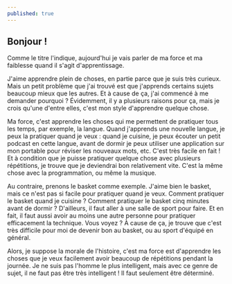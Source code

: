 ```yaml
---
published: true
---
```

## Bonjour !

Comme le titre l'indique, aujourd'hui je vais parler de ma force et ma faiblesse quand il s'agit d'apprentissage.

J'aime apprendre plein de choses, en partie parce que je suis très curieux. Mais un petit problème que j'ai trouvé est que j'apprends certains sujets beaucoup mieux que les autres. Et à cause de ça, j'ai commencé à me demander pourquoi ? Évidemment, il y a plusieurs raisons pour ça, mais je crois qu'une d'entre elles, c'est mon style d'apprendre quelque chose.

Ma force, c'est apprendre les choses qui me permettent de pratiquer tous les temps, par exemple, la langue. Quand j'apprends une nouvelle langue, je peux la pratiquer quand je veux : quand je cuisine, je peux écouter un petit podcast en cette langue, avant de dormir je peux utiliser une application sur mon portable pour réviser les nouveaux mots, etc. C'est très facile en fait ! Et à condition que je puisse pratiquer quelque chose avec plusieurs répétitions, je trouve que je deviendrai bon relativement vite. C'est la même chose avec la programmation, ou même la musique.

Au contraire, prenons le basket comme exemple. J'aime bien le basket, mais ce n'est pas si facile pour pratiquer quand je veux. Comment pratiquer le basket quand je cuisine ? Comment pratiquer le basket cinq minutes avant de dormir ? D'ailleurs, il faut aller à une salle de sport pour faire. Et en fait, il faut aussi avoir au moins une autre personne pour pratiquer efficacement la technique. Vous voyez ? À cause de ça, je trouve que c'est très difficile pour moi de devenir bon au basket, ou au sport d'équipé en général.

Alors, je suppose la morale de l'histoire, c'est ma force est d'apprendre les choses que je veux facilement avoir beaucoup de répétitions pendant la journée. Je ne suis pas l'homme le plus intelligent, mais avec ce genre de sujet, il ne faut pas être très intelligent ! Il faut seulement être déterminé.
